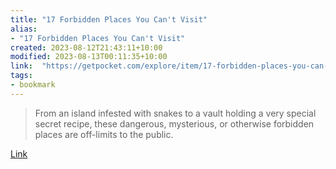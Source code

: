 ```yaml
---
title: "17 Forbidden Places You Can't Visit"
alias:
- "17 Forbidden Places You Can't Visit"
created: 2023-08-12T21:43:11+10:00
modified: 2023-08-13T00:11:35+10:00
link:  "https://getpocket.com/explore/item/17-forbidden-places-you-can-t-visit"
tags:
- bookmark
---
```


> From an island infested with snakes to a vault holding a very special secret recipe, these dangerous, mysterious, or otherwise forbidden places are off-limits to the public.

[Link](https://getpocket.com/explore/item/17-forbidden-places-you-can-t-visit)